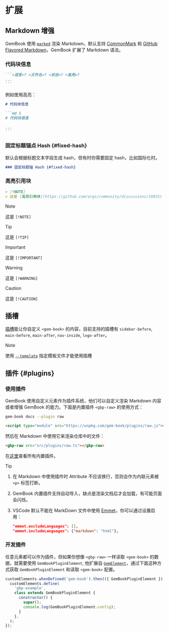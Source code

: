 # 扩展

## Markdown 增强

GemBook 使用 [`marked`](https://github.com/markedjs/marked) 渲染 Markdown，默认支持 [CommonMark](http://spec.commonmark.org/0.30/) 和 [GitHub Flavored Markdown](https://github.github.com/gfm/)，GemBook 扩展了 Markdown 语法。

### 代码块信息

````md
```<语言>? <文件名>? <状态>? <高亮>?
...
```
````

例如使用高亮：

````md 1
# 代码块信息

```md 1
# 代码块信息

...
```
````

### 固定标题锚点 Hash {#fixed-hash}

默认会根据标题文本字段生成 hash，但有时你需要固定 hash，比如国际化时。

```md
### 固定标题锚 Hash {#fixed-hash}
```

### 高亮引用块

```md
> [!NOTE]
> 这是 [高亮引用块](https://github.com/orgs/community/discussions/16925)
```

> [!NOTE]
> 这是 `[!NOTE]`

> [!TIP]
> 这是 `[!TIP]`

> [!IMPORTANT]
> 这是 `[!IMPORTANT]`

> [!WARNING]
> 这是 `[!WARNING]`

> [!CAUTION]
> 这是 `[!CAUTION]`

## 插槽

[插槽](https://developer.mozilla.org/en-US/docs/Web/HTML/Global_attributes/slot)能让你自定义 `<gem-book>` 的内容，目前支持的插槽有 `sidebar-before`, `main-before`, `main-after`, `nav-inside`, `logo-after`。

<gbp-raw src="docs/template.html" range="8--4"></gbp-raw>

> [!NOTE]
> 使用 [`--template`](./003-cli.md#--template-path) 指定模板文件才能使用插槽

## 插件 {#plugins}

### 使用插件

GemBook 使用自定义元素作为插件系统，他们可以自定义渲染 Markdown 内容或者增强 GemBook 的能力。下面是内置插件 `<gbp-raw>` 的使用方式：

<gbp-code-group>

```bash cli
gem-book docs --plugin raw
```

```html html
<script type="module" src="https://unpkg.com/gem-book/plugins/raw.js"></script>
```

</gbp-code-group>

然后在 Markdown 中使用它来渲染仓库中的文件：

```md
<gbp-raw src="src/plugins/raw.ts"></gbp-raw>
```

在[这里](../003-plugins.md)查看所有内置插件。

> [!TIP]
>
> 1. 在 Markdown 中使用插件时 Attribute 不应该换行，否则会作为内联元素被 `<p>` 标签打断。
> 2. GemBook 内置插件支持自动导入，缺点是渲染文档后才会加载，有可能页面会闪烁。
> 3. VSCode 默认不能在 MarkDown 文件中使用 [Emmet](https://code.visualstudio.com/docs/editor/emmet)，你可以通过设置启用：
>
>    ```json
>    "emmet.excludeLanguages": [],
>    "emmet.includeLanguages": {"markdown": "html"},
>    ```

### 开发插件

任意元素都可以作为插件，但如果你想像 `<gbp-raw>` 一样读取 `<gem-book>` 的数据，就需要使用 `GemBookPluginElement`, 他扩展自 [`GemElement`](https://gemjs.org/api/)，通过下面这种方式获取 `GemBookPluginElement` 和读取 `<gem-book>` 配置。

```js
customElements.whenDefined('gem-book').then(({ GemBookPluginElement }) => {
  customElements.define(
    'gbp-example',
    class extends GemBookPluginElement {
      constructor() {
        super();
        console.log(GemBookPluginElement.config);
      }
    },
  );
});
```
